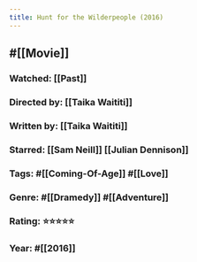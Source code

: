 ```yaml
---
title: Hunt for the Wilderpeople (2016)
---
```


## #[[Movie]]
### Watched: [[Past]]

### Directed by: [[Taika Waititi]]

### Written by: [[Taika Waititi]]

### Starred: [[Sam Neill]] [[Julian Dennison]]

### Tags: #[[Coming-Of-Age]] #[[Love]]

### Genre: #[[Dramedy]] #[[Adventure]]

### Rating: ⭐⭐⭐⭐⭐

### Year: #[[2016]]
